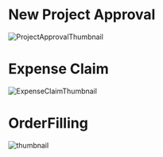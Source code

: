 # New Project Approval
![ProjectApprovalThumbnail](https://user-images.githubusercontent.com/80381121/143540609-464c3936-b359-4f5a-b2ca-5a829068f152.png)


# Expense Claim 
![ExpenseClaimThumbnail](https://user-images.githubusercontent.com/80381121/143540599-0ad02941-9985-4c77-b8cb-e8bf3f08d216.png)

# OrderFilling
![thumbnail](https://user-images.githubusercontent.com/42858836/143553085-7fee4988-bae3-44a5-b4f8-bb74bbd72ced.png)
